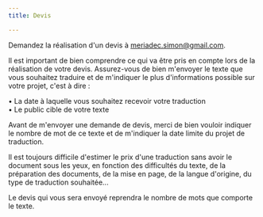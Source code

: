 ```yaml
---
title: Devis

---
```

Demandez la réalisation d'un devis à [meriadec.simon@gmail.com](mailto:meriadec.simon@gmail.com).

Il est important de bien comprendre ce qui va être pris en compte lors de la réalisation de votre devis. Assurez-vous de bien m'envoyer le texte que vous souhaitez traduire et de m'indiquer le plus d'informations possible sur votre projet, c'est à dire :

• La date à laquelle vous souhaitez recevoir votre traduction  
• Le public cible de votre texte

Avant de m'envoyer une demande de devis, merci de bien vouloir indiquer le nombre de mot de ce texte et de m'indiquer la date limite du projet de traduction.

Il est toujours difficile d'estimer le prix d'une traduction sans avoir le document sous les yeux, en fonction des difficultés du texte, de la préparation des documents, de la mise en page, de la langue d'origine, du type de traduction souhaitée...

Le devis qui vous sera envoyé reprendra le nombre de mots que comporte le texte. 
